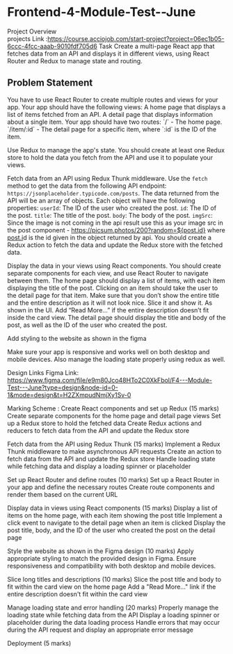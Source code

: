 # Frontend-4-Module-Test--June

Project Overview  
projects Link :https://course.acciojob.com/start-project?project=06ec1b05-6ccc-4fcc-aaab-9010fdf705d6
Task
Create a multi-page React app that fetches data from an API and displays it in different views, using React Router and Redux to manage state and routing.



<h2>Problem Statement</h2>
You have to use React Router to create multiple routes and views for your app. Your app should have the following views:
A home page that displays a list of items fetched from an API.
A detail page that displays information about a single item.
Your app should have two routes:
`/` - The home page.
`/item/:id` - The detail page for a specific item, where `:id` is the ID of the item.

Use Redux to manage the app's state. You should create at least one Redux store to hold the data you fetch from the API and use it to populate your views.

Fetch data from an API using Redux Thunk middleware. Use the `fetch` method to get the data from the following API endpoint: `https://jsonplaceholder.typicode.com/posts`.
The data returned from the API will be an array of objects. Each object will have the following properties:
`userId`: The ID of the user who created the post.
`id`: The ID of the post.
`title`: The title of the post.
`body`: The body of the post.
`imgSrc`: Since the image is not coming in the api result use this as your image src in the post component - https://picsum.photos/200?random=${post.id} where [post.i](http://post.id/)d is the id given in the object returned by api.
You should create a Redux action to fetch the data and update the Redux store with the fetched data.

Display the data in your views using React components. You should create separate components for each view, and use React Router to navigate between them.
The home page should display a list of items, with each item displaying the title of the post. Clicking on an item should take the user to the detail page for that item. Make sure that you don’t show the entire title and the entire description as it will not look nice. Slice it and show it. As shown in the UI. Add “Read More…” if the entire description doesn’t fit inside the card view.
The detail page should display the title and body of the post, as well as the ID of the user who created the post.

Add styling to the website as shown in the figma

Make sure your app is responsive and works well on both desktop and mobile devices. Also manage the loading state properly using redux as well.



Design Links
Figma Link:
https://www.figma.com/file/e9m80Jco48HTo2C0XkFbol/F4---Module-Test---June?type=design&node-id=0-1&mode=design&t=H2ZXmpudNmjXy1Sv-0



Marking Scheme  :
Create React components and set up Redux (15 marks)
Create separate components for the home page and detail page views
Set up a Redux store to hold the fetched data
Create Redux actions and reducers to fetch data from the API and update the Redux store

Fetch data from the API using Redux Thunk (15 marks)
Implement a Redux Thunk middleware to make asynchronous API requests
Create an action to fetch data from the API and update the Redux store
Handle loading state while fetching data and display a loading spinner or placeholder

Set up React Router and define routes (10 marks)
Set up a React Router in your app and define the necessary routes
Create route components and render them based on the current URL

Display data in views using React components (15 marks)
Display a list of items on the home page, with each item showing the post title
Implement a click event to navigate to the detail page when an item is clicked
Display the post title, body, and the ID of the user who created the post on the detail page

Style the website as shown in the Figma design (10 marks)
Apply appropriate styling to match the provided design in Figma.
Ensure responsiveness and compatibility with both desktop and mobile devices.

Slice long titles and descriptions (10 marks)
Slice the post title and body to fit within the card view on the home page
Add a "Read More..." link if the entire description doesn't fit within the card view

Manage loading state and error handling (20 marks)
Properly manage the loading state while fetching data from the API
Display a loading spinner or placeholder during the data loading process
Handle errors that may occur during the API request and display an appropriate error message

Deployment (5 marks)